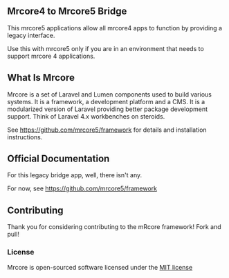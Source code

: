 ## Mrcore4 to Mrcore5 Bridge

This mrcore5 applications allow all mrcore4 apps to function by providing a legacy interface.

Use this with mrcore5 only if you are in an environment that needs to support mrcore 4 applications.

## What Is Mrcore

Mrcore is a set of Laravel and Lumen components used to build various systems.
It is a framework, a development platform and a CMS.  It is a modularized version of Laravel
providing better package development support.  Think of Laravel 4.x workbenches on steroids.

See https://github.com/mrcore5/framework for details and installation instructions.

## Official Documentation

For this legacy bridge app, well, there isn't any.

For now, see https://github.com/mrcore5/framework

## Contributing

Thank you for considering contributing to the mRcore framework!  Fork and pull!

### License

Mrcore is open-sourced software licensed under the [MIT license](http://mreschke.com/license/mit)
